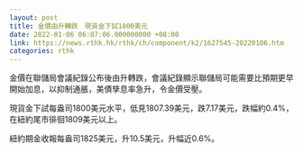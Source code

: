 ```yaml
---
layout: post
title: 金價由升轉跌　現貨金下試1800美元
date: 2022-01-06 06:07:06.000000000 +08:00
link: https://news.rthk.hk/rthk/ch/component/k2/1627545-20220106.htm
categories: rthk
---
```


金價在聯儲局會議紀錄公布後由升轉跌，會議紀錄顯示聯儲局可能需要比預期更早開始加息，以抑制通脹，美債孳息率急升，令金價受壓。

現貨金下試每盎司1800美元水平，低見1807.39美元，跌7.17美元，跌幅約0.4%，在紐約尾市徘徊1809美元以上。

紐約期金收報每盎司1825美元，升10.5美元，升幅近0.6%。
